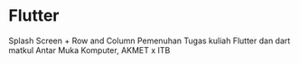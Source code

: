 # Flutter
Splash Screen + Row and Column
Pemenuhan Tugas kuliah Flutter dan dart matkul Antar Muka Komputer, AKMET x ITB

